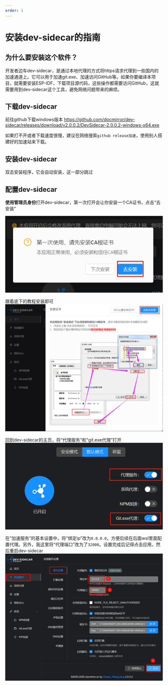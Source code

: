 ```yaml
---
order: 1
---
```

# 安装dev-sidecar的指南
## 为什么要安装这个软件？
开发者边车dev-sidecar，是通过本地代理的方式将https请求代理到一些国内的加速通道上。它可以用于加速git.exe、加速访问GitHub等。如果你要编译本项目，就需要安装ESP-IDF、下载项目源代码，这些操作都需要访问GitHub，这就需要用到dev-sidecar这个工具，避免网络问题带来的麻烦。

## 下载dev-sidecar
前往github下载windows版本
 https://github.com/docmirror/dev-sidecar/releases/download/v2.0.0.2/DevSidecar-2.0.0.2-windows-x64.exe 
 
如果打不开或者下载速度很慢，建议在网络搜索`github release加速`，使用别人搭建好的加速站来下载。

## 安装dev-sidecar
双击安装程序，它会自动安装，这一部分跳过

## 配置dev-sidecar
**使用管理员身份**打开dev-sidecar，第一次打开会让你安装一个CA证书，点击“去安装”

![alt text](images/image.png)

跟着底下的教程安装即可
![alt text](images/image-1.png)

回到dev-sidecar的主页，将“代理服务”和“git.exe代理”打开
![alt text](images/image-2.png)

在“加速服务”的基本设置中，将“绑定ip”改为`0.0.0.0`，方便后续在后面wsl里面配置代理。另外，我这里将“代理端口”改为了`32000`。设置完成后记得点击应用，然后重启dev-sidecar
![alt text](images/image-3.png)

